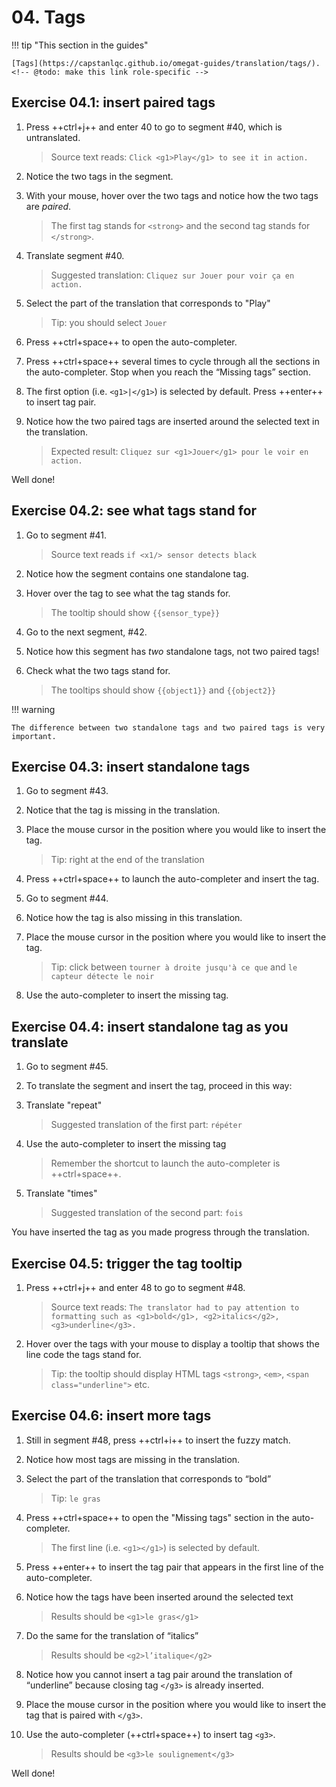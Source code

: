 # 04. Tags

!!! tip "This section in the guides"

    [Tags](https://capstanlqc.github.io/omegat-guides/translation/tags/).
    <!-- @ŧodo: make this link role-specific -->

## Exercise 04.1: insert paired tags

1. Press ++ctrl+j++ and enter 40 to go to segment #40, which is untranslated.

    > Source text reads: `Click <g1>Play</g1> to see it in action.`

2. Notice the two tags in the segment. 
2. With your mouse, hover over the two tags and notice how the two tags are _paired_.
    
    > The first tag stands for `<strong>` and the second tag stands for `</strong>`.
    <!-- > @quiz: what do you think these are? How to handle them: should we ignore them or reproduce them in the translation? @todo: move to quiz or remove -->

3. Translate segment #40. 

    > Suggested translation: `Cliquez sur Jouer pour voir ça en action.`

4. Select the part of the translation that corresponds to "Play"

    > Tip: you should select `Jouer`

5. Press ++ctrl+space++ to open the auto-completer.
6. Press ++ctrl+space++ several times to cycle through all the sections in the auto-completer. Stop when you reach the “Missing tags” section.
7. The first option (i.e. `<g1>|</g1>`) is selected by default. Press ++enter++ to insert tag pair.
8. Notice how the two paired tags are inserted around the selected text in the translation.

    > Expected result: `Cliquez sur <g1>Jouer</g1> pour le voir en action.`

Well done! 


## Exercise 04.2: see what tags stand for

1. Go to segment #41.

    > Source text reads `if <x1/> sensor detects black`

2. Notice how the segment contains one standalone tag.
3. Hover over the tag to see what the tag stands for.

    > The tooltip should show `{{sensor_type}}`

4. Go to the next segment, #42.
5. Notice how this segment has _two_ standalone tags, not two paired tags! 
6. Check what the two tags stand for.

    > The tooltips should show `{{object1}}` and `{{object2}}`

!!! warning

    The difference between two standalone tags and two paired tags is very important.

## Exercise 04.3: insert standalone tags

1. Go to segment #43.
2. Notice that the tag is missing in the translation.
3. Place the mouse cursor in the position where you would like to insert the tag.

    > Tip: right at the end of the translation

4. Press ++ctrl+space++ to launch the auto-completer and insert the tag.
5. Go to segment #44. 
6. Notice how the tag is also missing in this translation.
7. Place the mouse cursor in the position where you would like to insert the tag.

    > Tip: click between `tourner à droite jusqu'à ce que` and `le capteur détecte le noir`

8. Use the auto-completer to insert the missing tag.

## Exercise 04.4: insert standalone tag as you translate 

1. Go to segment #45.
2. To translate the segment and insert the tag, proceed in this way: 
3. Translate "repeat"

    > Suggested translation of the first part: `répéter`

4. Use the auto-completer to insert the missing tag

    > Remember the shortcut to launch the auto-completer is ++ctrl+space++.

5. Translate "times"

    > Suggested translation of the second part: `fois`

You have inserted the tag as you made progress through the translation.




## Exercise 04.5: trigger the tag tooltip

<!-- translation: Le traducteur a dû prêter attention au formatage tel que le gras, l'italique, le soulignement</g3>. -->

1. Press ++ctrl+j++ and enter 48 to go to segment #48.
    
    > Source text reads: `The translator had to pay attention to formatting such as <g1>bold</g1>, <g2>italics</g2>, <g3>underline</g3>.`

2. Hover over the tags with your mouse to display a tooltip that shows the line code the tags stand for.

    > Tip: the tooltip should display HTML tags `<strong>`, `<em>`, `<span class="underline">` etc.

<!-- @ŧodo: add exercise about notes, add exercise about search hash -->


## Exercise 04.6: insert more tags

1. Still in segment #48, press ++ctrl+i++ to insert the fuzzy match.
2. Notice how most tags are missing in the translation.
2. Select the part of the translation that corresponds to “bold” 

    > Tip: `le gras`

3. Press ++ctrl+space++ to open the "Missing tags" section in the auto-completer.

    > The first line (i.e. `<g1></g1>`) is selected by default. 

4. Press ++enter++ to insert the tag pair that appears in the first line of the auto-completer.
4. Notice how the tags have been inserted around the selected text

    > Results should be `<g1>le gras</g1>`

5. Do the same for the translation of “italics”

    > Results should be `<g2>l’italique</g2>`

5. Notice how you cannot insert a tag pair around the translation of “underline” because closing tag `</g3>` is already inserted.

6. Place the mouse cursor in the position where you would like to insert the tag that is paired with `</g3>`.

7. Use the auto-completer (++ctrl+space++) to insert tag `<g3>`.

    > Results should be `<g3>le soulignement</g3>` 

Well done!

<!-- @ŧodo > @quiz: insert  -->

<!-- 
!!! note "NOTE FOR HELPERS"
    Two exercises for verifiers, won't be mixed with the above. Feel free to do these two exercises now and provide feedback but they will be reviewed and wrapped up later (after the seminar).

@todo: comment this whole section, and add later to the exercises in the verifiers guide


## Exercise 04.7: relocate tag

In this exercise, you'll practice how to move a tag.

1. Go to segment #30 (“<g1>Don’t Open This Email</g1>”)
> translation: N<g1>'ouvrez pas cet </g1>e-mail 

    > @quiz: what do you notice?

2. Notice how the position of the first tag (tag `<g1>`) is incorrect. You will fix that.

    > @quiz: it should be at the beginning of the segment / end / in the middle

3. Double click on the tag `<g1>` to select it.
4. Now drag and drop it to the correct position.
    
    > tip: the paired tags should also include "N" 

??? note "Solution"
    shows the expected result (the solution) @todo: complete

!!! note "Tip for RTL languages"

    Please use the helpdesk if you find a complicated situation and we'll help you.

Well done!

## Exercise 04.8d: relocate tag

In this exercise, you'll practice another way to move a tag to its correct position.

1. Still in segment #30 (“<g1>Don’t Open This Email</g1>”) ç
> translation is now: <g1>N'ouvrez pas cet </g1>e-mail 
2. Notice the position of the second tag (`</g1>`) is also incorrect.
3. Double click on the tag `<g1>` to select it.
4. Press +del+ on your keyboard to delete the tag.
5. Place the cursor (e.g. just click) where you want the tag to appear instead
6. Use the auto-completer to insert the tag

    > tip: ++ctrl+space++

??? note "Solution"
    shows the expected result (the solution) @todo: complete

-->



